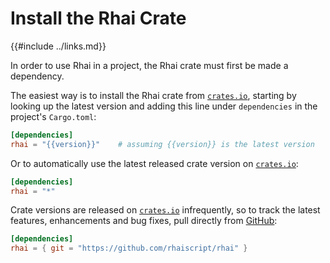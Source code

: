 Install the Rhai Crate
=====================

{{#include ../links.md}}

In order to use Rhai in a project, the Rhai crate must first be made a dependency.

The easiest way is to install the Rhai crate from [`crates.io`](https://crates.io/crates/rhai/),
starting by looking up the latest version and adding this line under `dependencies` in the project's `Cargo.toml`:

```toml
[dependencies]
rhai = "{{version}}"    # assuming {{version}} is the latest version
```

Or to automatically use the latest released crate version on [`crates.io`](https://crates.io/crates/rhai/):

```toml
[dependencies]
rhai = "*"
```

Crate versions are released on [`crates.io`](https://crates.io/crates/rhai/) infrequently,
so to track the latest features, enhancements and bug fixes, pull directly from
[GitHub](https://github.com/rhaiscript/rhai):

```toml
[dependencies]
rhai = { git = "https://github.com/rhaiscript/rhai" }
```
